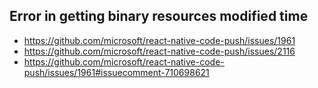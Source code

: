 ## Error in getting binary resources modified time
- https://github.com/microsoft/react-native-code-push/issues/1961
- https://github.com/microsoft/react-native-code-push/issues/2116
- https://github.com/microsoft/react-native-code-push/issues/1961#issuecomment-710698621